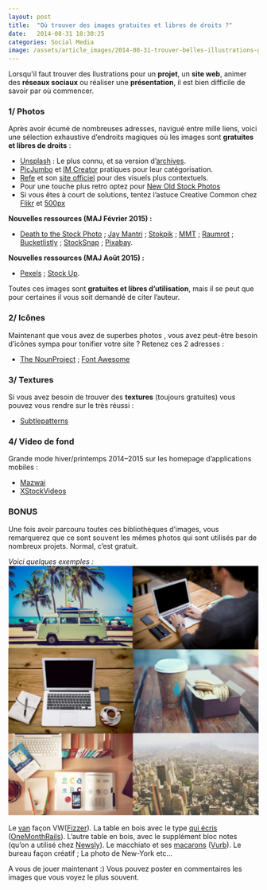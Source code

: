 ```yaml
---
layout: post
title:  "Où trouver des images gratuites et libres de droits ?"
date:   2014-08-31 18:30:25
categories: Social Media
image: /assets/article_images/2014-08-31-trouver-belles-illustrations-gratuites-projet/thinking.jpg
---
```


<p class="intro"><span class="dropcap">L</span>orsqu'il faut trouver des llustrations pour un <b>projet</b>, un <b>site web</b>, animer des <b>réseaux sociaux</b> ou réaliser une <b>présentation</b>, il est bien difficile de savoir par où commencer. </p>

### 1/ Photos

Après avoir écumé de nombreuses adresses, navigué entre mille liens, voici une sélection exhaustive d’endroits magiques où les images sont **gratuites et libres de droits** :

- [Unsplash](https://unsplash.com/) : Le plus connu, et sa version d’[archives](https://unsplash.com/grid).
- [PicJumbo](http://picjumbo.com/) et [IM Creator](http://www.imcreator.com/free) pratiques pour leur catégorisation.
- [Refe](http://getrefe.tumblr.com/) et son [site officiel](http://getrefe.com/downloads/category/free/) pour des visuels plus contextuels.
- Pour une touche plus retro optez pour [New Old Stock Photos](http://nos.twnsnd.co/)
- Si vous êtes à court de solutions, tentez l’astuce Creative Common chez [Flikr](https://www.flickr.com/search/?q=paris&l=cc&ct=0&mt=all&adv=1) et [500px](https://500px.com/creativecommons)

**Nouvelles ressources (MAJ Février 2015) :**

- [Death to the Stock Photo](http://deathtothestockphoto.com/) ; [Jay Mantri](http://jaymantri.com/) ; [Stokpik](http://stokpic.com/) ; [MMT](http://mmt.li/grid/) ; [Raumrot](http://www.raumrot.com/) ; [Bucketlistly](http://photos.bucketlistly.com/archive/) ; [StockSnap](https://stocksnap.io/) ; [Pixabay](http://pixabay.com/).

**Nouvelles ressources (MAJ Août 2015) :**

- [Pexels](http://www.pexels.com/) ; [Stock Up](http://www.sitebuilderreport.com/stock-up).


Toutes ces images sont **gratuites et libres d’utilisation**, mais il se peut que pour certaines il vous soit demandé de citer l’auteur.

### 2/ Icônes


Maintenant que vous avez de superbes photos , vous avez peut-être besoin d’icônes sympa pour tonifier votre site ? Retenez ces 2 adresses :

- [The NounProject](http://thenounproject.com/) ; [Font Awesome](http://fontawesome.io/)

### 3/ Textures


Si vous avez besoin de trouver des **textures** (toujours gratuites) vous pouvez vous rendre sur le très réussi :

- [Subtlepatterns](http://subtlepatterns.com/)

### 4/ Video de fond


Grande mode hiver/printemps 2014–2015 sur les homepage d’applications mobiles :

- [Mazwai](http://mazwai.com/)
- [XStockVideos](http://www.xstockvideo.com/)


### BONUS

Une fois avoir parcouru toutes ces bibliothèques d’images, vous remarquerez que ce sont souvent les mêmes photos qui sont utilisés par de nombreux projets. Normal, c’est gratuit.

_Voici quelques exemples :_
![](/assets/article_images/2014-08-31-trouver-belles-illustrations-gratuites-projet/bonus.png)

Le [van](http://i.imgur.com/UK0G0hP.png) façon VW([Fizzer](http://i.imgur.com/UK0G0hP.png)). La table en bois avec le type [qui écris](http://i.imgur.com/lAlw5Qe.png) ([OneMonthRails](https://onemonthrails.com/)). L’autre table en bois, avec le supplément bloc notes (qu’on a utilisé chez [Newsly](http://newsly.me/)). Le macchiato et ses [macarons](http://i.imgur.com/hRTLELB.png) ([Vurb](http://vurb.com/)). Le bureau façon créatif ; La photo de New-York etc…

A vous de jouer maintenant :) Vous pouvez poster en commentaires les images que vous voyez le plus souvent.